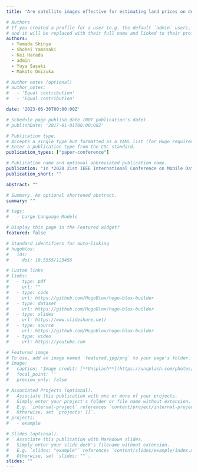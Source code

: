 ```yaml
---
title: 'Are satellite images effective for estimating land prices on deep neural network models?'

# Authors
# If you created a profile for a user (e.g. the default `admin` user), write the username (folder name) here
# and it will be replaced with their full name and linked to their profile.
authors:
  - Yamada Shinya
  - Shohei Yamasaki
  - Kei Harada
  - admin
  - Yuya Sasaki
  - Makoto Onizuka

# Author notes (optional)
# author_notes:
#   - 'Equal contribution'
#   - 'Equal contribution'

date: '2023-06-30T00:00:00Z'

# Schedule page publish date (NOT publication's date).
# publishDate: '2017-01-01T00:00:00Z'

# Publication type.
# Accepts a single type but formatted as a YAML list (for Hugo requirements).
# Enter a publication type from the CSL standard.
publication_types: ["paper-conference"]

# Publication name and optional abbreviated publication name.
publication: "In *2020 21st IEEE International Conference on Mobile Data Management (MDM)*, pp. 304-309. IEEE, 2020."
publication_short: ""

abstract: ""

# Summary. An optional shortened abstract.
summary: ""

# tags:
#   - Large Language Models

# Display this page in the Featured widget?
featured: false

# Standard identifiers for auto-linking
# hugoblox:
#   ids:
#     doi: 10.5555/123456

# Custom links
# links:
#   - type: pdf
#     url: ""
#   - type: code
#     url: https://github.com/HugoBlox/hugo-blox-builder
#   - type: dataset
#     url: https://github.com/HugoBlox/hugo-blox-builder
#   - type: slides
#     url: https://www.slideshare.net/
#   - type: source
#     url: https://github.com/HugoBlox/hugo-blox-builder
#   - type: video
#     url: https://youtube.com

# Featured image
# To use, add an image named `featured.jpg/png` to your page's folder.
# image:
#   caption: 'Image credit: [**Unsplash**](https://unsplash.com/photos/pLCdAaMFLTE)'
#   focal_point: ''
#   preview_only: false

# Associated Projects (optional).
#   Associate this publication with one or more of your projects.
#   Simply enter your project's folder or file name without extension.
#   E.g. `internal-project` references `content/project/internal-project/index.md`.
#   Otherwise, set `projects: []`.
# projects:
#   - example

# Slides (optional).
#   Associate this publication with Markdown slides.
#   Simply enter your slide deck's filename without extension.
#   E.g. `slides: "example"` references `content/slides/example/index.md`.
#   Otherwise, set `slides: ""`.
slides: ""
---
```

